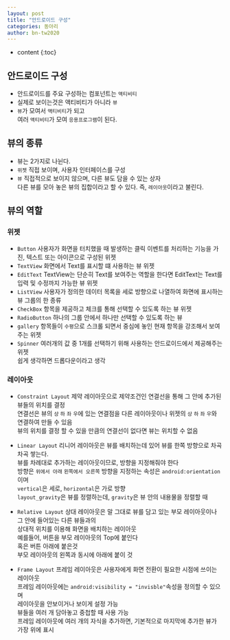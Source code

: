 ```yaml
---
layout: post
title: "안드로이드 구성"
categories: 동아리
author: bn-tw2020
---
```

* content
{:toc}





## 안드로이드 구성

-   안드로이드를 주요 구성하는 컴포넌트는 `액티비티`
-   실제로 보이는것은 액티비티가 아니라 `뷰`
-   `뷰`가 모여서 `액티비티`가 되고<br>
    여러 `액티비티`가 모여 `응용프로그램`이 된다.

## 뷰의 종류

-   뷰는 2가지로 나뉜다.
-   `위젯` 직접 보이며, 사용자 인터페이스를 구성
-   `뷰` 직접적으로 보이지 않으며, 다른 뷰도 담을 수 있는 상자<br>
    다른 뷰를 모아 놓은 뷰의 집합이라고 할 수 있다. 즉, `레이아웃`이라고 불린다.

## 뷰의 역할

### 위젯

-   `Button` 사용자가 화면을 터치했을 때 발생하는 클릭 이벤트를 처리하는 기능을 가진, 텍스트 또는 아이콘으로 구성된 위젯
-   `TextView` 화면에서 Text를 표시할 떄 사용하는 뷰 위젯
-   `EditText` TextView는 단순히 Text를 보여주는 역할을 한다면 EditText는 Text를 입력 및 수정까지 가능한 뷰 위젯
-   `ListView` 사용자가 정의한 데이터 목록을 세로 방향으로 나열하여 화면에 표시하는 뷰 그룹의 한 종류
-   `CheckBox` 항목을 제공하고 체크를 통해 선택할 수 있도록 하는 뷰 위젯
-   `RadioButton` 하나의 그룹 안에서 하나만 선택할 수 있도록 하는 뷰
-   `gallery` 항목들이 `수평`으로 스크롤 되면서 중심에 놓인 현재 항목을 강조해서 보여주는 위젯
-   `Spinner` 여러개의 값 중 1개를 선택하기 위해 사용하는 안드로이드에서 제공해주는 위젯<br/>
    쉽게 생각하면 드롭다운이라고 생각

### 레이아웃

-   `Constraint Layout` 제약 레이아웃으로 제약조건인 연결선을 통해 그 안에 추가된 뷰들의 위치를 결정<br/>
    연결선은 뷰의 `상` `하` `좌` `우`에 있는 연결점을 다른 레이아웃이나 위젯의 `상` `하` `좌` `우`와 연결하여 만들 수 있음<br/>
    뷰의 위치를 결정 할 수 있을 만큼의 연결선이 없다면 뷰는 위치할 수 없음

-   `Linear Layout` 리니어 레이아웃은 뷰를 배치하는데 있어 뷰를 한쪽 방향으로 차곡차곡 쌓는다.<br/>
    뷰를 차례대로 추가하는 레이아웃이므로, 방향을 지정해줘야 한다<br/>
    방향은 `위에서 아래` `왼쪽에서 오른쪽` 방향을 지정하는 속성은 `android:orientation` 이며<br/>
    `vertical`은 세로, `horizontal`은 가로 방향<br/>
    `layout_gravity`은 뷰를 정렬하는데, `gravity`은 뷰 안의 내용물을 정렬할 때

-   `Relative Layout` 상대 레이아웃은 말 그대로 뷰를 담고 있는 부모 레이아웃이나 그 안에 들어있는 다른 뷰들과의<br/>
    상대적 위치를 이용해 화면을 배치하는 레이아웃<br/>
    예를들어, 버튼을 부모 레이아웃의 Top에 붙인다<br/>
    혹은 버튼 아래에 붙은것<br/>
    부모 레이아웃의 왼쪽과 동시에 아래에 붙이 것

-   `Frame Layout` 프레임 레이아웃은 사용자에게 화면 전환이 필요한 시점에 쓰이는 레이아웃<br/>
    프레임 레이아웃에는 `android:visibility = "invisble"`속성을 정의할 수 있으며<br/>
    레이아웃을 안보이거나 보이게 설정 가능<br/>
    뷰들을 여러 개 담아놓고 중첩할 때 사용 가능<br/>
    프레임 레이아웃에 여러 개의 자식을 추가하면, 기본적으로 마지막에 추가한 뷰가 가장 위에 표시
